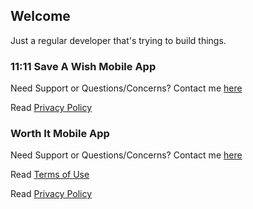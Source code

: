 ## Welcome

Just a regular developer that's trying to build things.


### 11:11 Save A Wish Mobile App

Need Support or Questions/Concerns? Contact me [here](mailto:tangatosh@gmail.com)

Read [Privacy Policy](https://tangallan.github.io/tangatoshllc/11_11_privacy_policy.html)

### Worth It Mobile App

Need Support or Questions/Concerns? Contact me [here](mailto:tangatosh@gmail.com)

Read [Terms of Use](https://tangallan.github.io/tangatoshllc/worth_it_terms_of_use.html)

Read [Privacy Policy](https://tangallan.github.io/tangatoshllc/worth_it_privacy_policy.html)